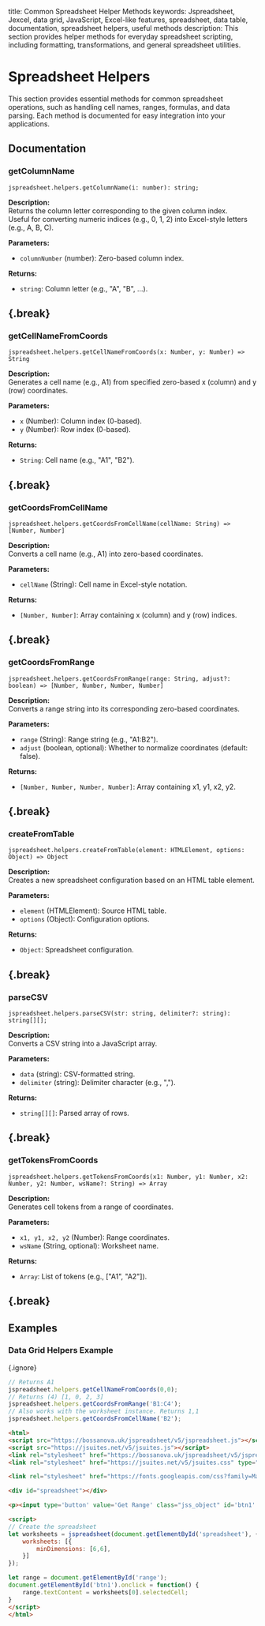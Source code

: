 title: Common Spreadsheet Helper Methods
keywords: Jspreadsheet, Jexcel, data grid, JavaScript, Excel-like features, spreadsheet, data table, documentation, spreadsheet helpers, useful methods
description: This section provides helper methods for everyday spreadsheet scripting, including formatting, transformations, and general spreadsheet utilities.

# Spreadsheet Helpers

This section provides essential methods for common spreadsheet operations, such as handling cell names, ranges, formulas, and data parsing. Each method is documented for easy integration into your applications.


## Documentation

### getColumnName

`jspreadsheet.helpers.getColumnName(i: number): string;`

**Description:**  
Returns the column letter corresponding to the given column index.  
Useful for converting numeric indices (e.g., 0, 1, 2) into Excel-style letters (e.g., A, B, C).

**Parameters:**
- `columnNumber` (number): Zero-based column index.

**Returns:**
- `string`: Column letter (e.g., "A", "B", ...).


{.break}
---

### getCellNameFromCoords

`jspreadsheet.helpers.getCellNameFromCoords(x: Number, y: Number) => String`

**Description:**  
Generates a cell name (e.g., A1) from specified zero-based x (column) and y (row) coordinates.

**Parameters:**
- `x` (Number): Column index (0-based).
- `y` (Number): Row index (0-based).

**Returns:**
- `String`: Cell name (e.g., "A1", "B2").


{.break}
---


### getCoordsFromCellName

`jspreadsheet.helpers.getCoordsFromCellName(cellName: String) => [Number, Number]`

**Description:**  
Converts a cell name (e.g., A1) into zero-based coordinates.

**Parameters:**
- `cellName` (String): Cell name in Excel-style notation.

**Returns:**
- `[Number, Number]`: Array containing x (column) and y (row) indices.


{.break}
---


### getCoordsFromRange

`jspreadsheet.helpers.getCoordsFromRange(range: String, adjust?: boolean) => [Number, Number, Number, Number]`

**Description:**  
Converts a range string into its corresponding zero-based coordinates.

**Parameters:**
- `range` (String): Range string (e.g., "A1:B2").
- `adjust` (boolean, optional): Whether to normalize coordinates (default: false).

**Returns:**
- `[Number, Number, Number, Number]`: Array containing x1, y1, x2, y2.


{.break}
---


### createFromTable

`jspreadsheet.helpers.createFromTable(element: HTMLElement, options: Object) => Object`

**Description:**  
Creates a new spreadsheet configuration based on an HTML table element.

**Parameters:**
- `element` (HTMLElement): Source HTML table.
- `options` (Object): Configuration options.

**Returns:**
- `Object`: Spreadsheet configuration.


{.break}
---


### parseCSV

`jspreadsheet.helpers.parseCSV(str: string, delimiter?: string): string[][];`

**Description:**  
Converts a CSV string into a JavaScript array.

**Parameters:**
- `data` (string): CSV-formatted string.
- `delimiter` (string): Delimiter character (e.g., ",").

**Returns:**
- `string[][]`: Parsed array of rows.


{.break}
---


### getTokensFromCoords

`jspreadsheet.helpers.getTokensFromCoords(x1: Number, y1: Number, x2: Number, y2: Number, wsName?: String) => Array`

**Description:**  
Generates cell tokens from a range of coordinates.

**Parameters:**
- `x1, y1, x2, y2` (Number): Range coordinates.
- `wsName` (String, optional): Worksheet name.

**Returns:**
- `Array`: List of tokens (e.g., ["A1", "A2"]).


{.break}
---


## Examples

### Data Grid Helpers Example

{.ignore}
```javascript
// Returns A1
jspreadsheet.helpers.getCellNameFromCoords(0,0);
// Returns (4) [1, 0, 2, 3]
jspreadsheet.helpers.getCoordsFromRange('B1:C4');
// Also works with the worksheet instance. Returns 1,1
jspreadsheet.helpers.getCoordsFromCellName('B2');
```

```html
<html>
<script src="https://bossanova.uk/jspreadsheet/v5/jspreadsheet.js"></script>
<script src="https://jsuites.net/v5/jsuites.js"></script>
<link rel="stylesheet" href="https://bossanova.uk/jspreadsheet/v5/jspreadsheet.css" type="text/css"/>
<link rel="stylesheet" href="https://jsuites.net/v5/jsuites.css" type="text/css"/>

<link rel="stylesheet" href="https://fonts.googleapis.com/css?family=Material+Icons" />

<div id="spreadsheet"></div>

<p><input type='button' value='Get Range' class="jss_object" id='btn1' /> <div id="range"></div></p>

<script>
// Create the spreadsheet
let worksheets = jspreadsheet(document.getElementById('spreadsheet'), {
    worksheets: [{
        minDimensions: [6,6],
    }]
});

let range = document.getElementById('range');
document.getElementById('btn1').onclick = function() {
    range.textContent = worksheets[0].selectedCell;
}
</script>
</html>
```